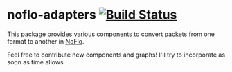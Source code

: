# noflo-adapters [![Build Status](https://secure.travis-ci.org/noflo/noflo-adapters.png?branch=master)](http://travis-ci.org/noflo/noflo-adapters)

This package provides various components to convert packets from one
format to another in [NoFlo](http://noflojs.org/).

Feel free to contribute new components and graphs! I'll try to
incorporate as soon as time allows.
